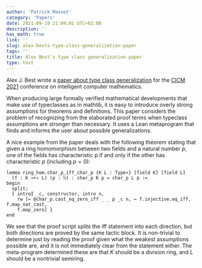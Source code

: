 ```yaml
---
author: 'Patrick Massot'
category: 'Papers'
date: 2021-09-19 21:04:01 UTC+02:00
description: ''
has_math: true
link: ''
slug: alex-bests-type-class-generalization-paper
tags: ''
title: Alex Best’s type class generalization paper
type: text
---
```

Alex J. Best wrote a 
[paper about type class generalization](https://easychair.org/publications/preprint/KLfT) for the 
[CICM 2021](https://cicm-conference.org/2021/) conference on intelligent computer
mathematics. 

<!-- TEASER_END -->

When producing large formally verified mathematical developments that
make use of typeclasses as in mathlib, it is easy to introduce overly strong
assumptions for theorems and definitions. This paper considers the problem of
recognizing from the elaborated proof terms when typeclass assumptions
are stronger than necessary. It uses a Lean metaprogram that finds and
informs the user about possible generalizations.

A nice example from the paper deals with the following theorem stating that
given a ring homomorphism between two fields and a natural number $p$, one of the
fields has characteristic p if and only if the other has characteristic $p$
(including $p = 0$):
```lean
lemma ring_hom.char_p_iff_char_p {K L : Type∗} [field K] [field L]
  (f : K →+∗ L) (p : ℕ) : char_p K p ↔ char_p L p :=
begin
  split;
  { introI _c, constructor, intro n,
    rw [← @char_p.cast_eq_zero_iff _ _ p _c n, ← f.injective.eq_iff, f.map_nat_cast,
    f.map_zero] }
end
```
We see that the proof script splits the iff statement into each direction, but
both directions are proved by the same tactic block. It is non-trivial to
determine just by reading the proof given what the weakest assumptions possible
are, and it is not immediately clear from the statement either.
The meta-program determined these are that $K$ should be a division ring, and $L$
should be a nontrivial semiring.

